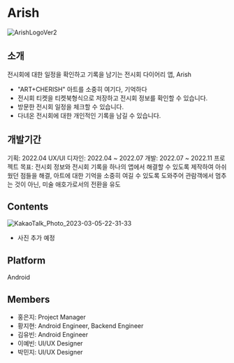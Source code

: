 # Arish

![ArishLogoVer2](https://user-images.githubusercontent.com/118662365/222961877-071dbd3e-5ece-44e1-88f8-da34470744d3.svg)

## 소개
전시회에 대한 일정을 확인하고 기록을 남기는 전시회 다이어리 앱, Arish
- "ART+CHERISH" 아트를 소중히 여기다, 기억하다
- 전시회 티켓을 티켓북형식으로 저장하고 전시회 정보를 확인할 수 있습니다.
- 방문한 전시회 일정을 체크할 수 있습니다.
- 다녀온 전시회에 대한 개인적인 기록을 남길 수 있습니다.

## 개발기간
기획: 2022.04
UX/UI 디자인: 2022.04 ~ 2022.07
개발: 2022.07 ~ 2022.11
프로젝트 목표: 전시회 정보와 전시회 기록을 하나의 앱에서 해결할 수 있도록 제작하여 아쉬웠던 점들을 해결, 아트에 대한 기억을 소중히 여길 수 있도록 도와주어 관람객에서 멈추는 것이 아닌, 미술 애호가로서의 전환을 유도

## Contents

![KakaoTalk_Photo_2023-03-05-22-31-33](https://user-images.githubusercontent.com/118662365/222963507-8690a21f-60b5-4d91-a36d-79145f7e777a.jpeg)
- 사진 추가 예정
## Platform
Android

## Members
- 홍은지:
Project Manager
- 황지현:
Android Engineer, Backend Engineer
- 김유빈:
Android Engineer
- 이예빈:
UI/UX Designer
- 박민지:
UI/UX Designer

